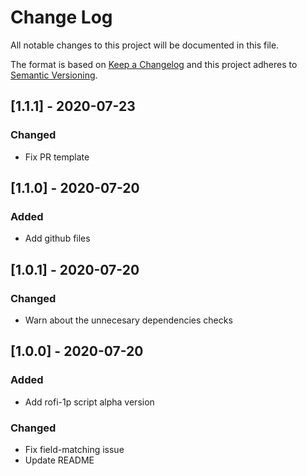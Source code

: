 # Change Log
All notable changes to this project will be documented in this file.

The format is based on [Keep a Changelog](http://keepachangelog.com/)
and this project adheres to [Semantic Versioning](http://semver.org/).

## [1.1.1] - 2020-07-23

### Changed

- Fix PR template

## [1.1.0] - 2020-07-20

### Added

- Add github files

## [1.0.1] - 2020-07-20

### Changed

- Warn about the unnecesary dependencies checks

## [1.0.0] - 2020-07-20

### Added

- Add rofi-1p script alpha version

### Changed

- Fix field-matching issue
- Update README

